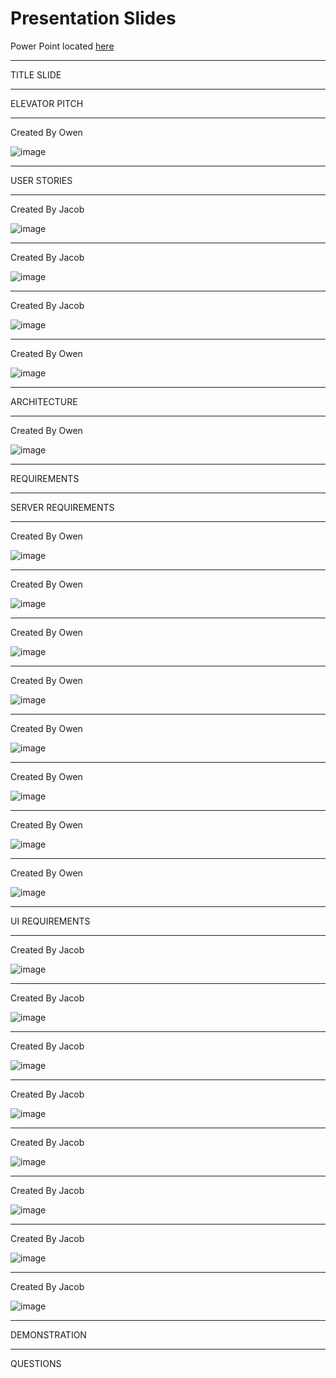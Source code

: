 # Presentation Slides

Power Point located [here](https://raidermailwright-my.sharepoint.com/:p:/g/personal/kemp_56_wright_edu/EfWpL4IxeZFKoJ8XRCVb950Bo4WK8NCn0tBg7O6XTQ2VDw?e=sdZy2S)

---------------------------------------

TITLE SLIDE

---------------------------------------

ELEVATOR PITCH

------------------------------------------
Created By Owen

![image](https://github.com/CEG4110-Team-Jacob/Project/assets/112273919/ea262548-8386-44dc-958d-7567208bb858)

-----------------------------------------

USER STORIES

------------------------------------------
Created By Jacob

![image](../img/UISlide1.PNG)

------------------------------------
Created By Jacob

![image](../img/UISlide2.PNG)

------------------------------------
Created By Jacob

![image](../img/UISlide3.PNG)

------------------------------------
Created By Owen

![image](https://github.com/CEG4110-Team-Jacob/Project/assets/112273919/1ca0fa5c-2374-4251-ad83-e05843a5f487)

------------------------------------

ARCHITECTURE

-------------------------------------
Created By Owen

![image](https://github.com/CEG4110-Team-Jacob/Project/assets/112273919/99e9f01c-1845-434a-bcda-05a9f3300d3e)

-------------------------------------

REQUIREMENTS

-------------------------------------

SERVER REQUIREMENTS

--------------------------------------
Created By Owen

![image](https://github.com/CEG4110-Team-Jacob/Project/assets/112273919/f0d1b041-f757-4034-b604-e32e3bc95d0a)

--------------------------------------
Created By Owen

![image](https://github.com/CEG4110-Team-Jacob/Project/assets/112273919/b8a89656-e67a-4d88-87c7-d2f87587063f)

--------------------------------------
Created By Owen

![image](https://github.com/CEG4110-Team-Jacob/Project/assets/112273919/ca7c0d1e-3bf6-4f07-82ca-ed3f9444db82)

--------------------------------------
Created By Owen

![image](https://github.com/CEG4110-Team-Jacob/Project/assets/112273919/939386f6-00a3-4545-9d39-b07361fcf708)

--------------------------------------
Created By Owen

![image](https://github.com/CEG4110-Team-Jacob/Project/assets/112273919/4fe5ead8-bbc3-4b1d-9771-618bb5c573d3)

--------------------------------------
Created By Owen

![image](https://github.com/CEG4110-Team-Jacob/Project/assets/112273919/37370446-821d-42c8-8f8b-1dd910908860)

--------------------------------------
Created By Owen

![image](https://github.com/CEG4110-Team-Jacob/Project/assets/112273919/469f561d-20e5-4420-bbe8-17c7b6fa6601)

--------------------------------------
Created By Owen

![image](https://github.com/CEG4110-Team-Jacob/Project/assets/112273919/e0e4d251-2399-4cb6-b631-ae200578bf9f)

--------------------------------------

UI REQUIREMENTS

------------------------------------
Created By Jacob

![image](../img/UISlide4.PNG)

------------------------------------
Created By Jacob

![image](../img/UISlide5.PNG)

------------------------------------
Created By Jacob

![image](../img/UISlide6.PNG)

------------------------------------
Created By Jacob

![image](../img/UISlide7.PNG)

------------------------------------
Created By Jacob

![image](../img/UISlide8.PNG)

------------------------------------
Created By Jacob

![image](../img/UISlide9.PNG)

------------------------------------
Created By Jacob

![image](../img/UISlide10.PNG)

------------------------------------
Created By Jacob

![image](../img/UISlide11.PNG)

------------------------------------

DEMONSTRATION

--------------------------------------

QUESTIONS
